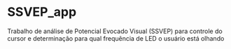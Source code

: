 # SSVEP_app
Trabalho de análise de Potencial Evocado Visual (SSVEP) para controle do cursor e determinação para qual frequência de LED o usuário está olhando
